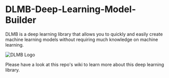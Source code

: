 # DLMB-Deep-Learning-Model-Builder
DLMB is a deep learning library that allows you to quickly and easily create machine learning models without requiring much knowledge on machine learning.

![DLMB Logo](https://i.imgur.com/1N0MCIC.png)

Please have a look at this repo's wiki to learn more about this deep learning library.
